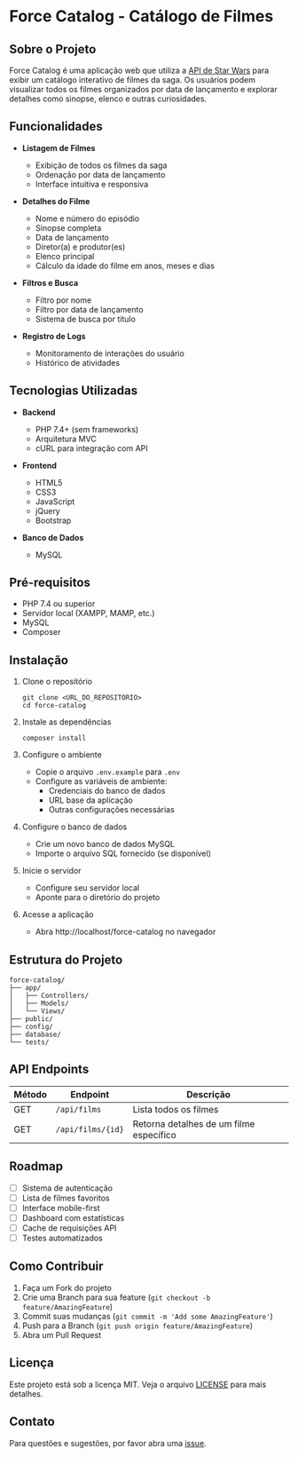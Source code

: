 # Force Catalog - Catálogo de Filmes

## Sobre o Projeto
Force Catalog é uma aplicação web que utiliza a [API de Star Wars](https://swapi.dev/) para exibir um catálogo interativo de filmes da saga. Os usuários podem visualizar todos os filmes organizados por data de lançamento e explorar detalhes como sinopse, elenco e outras curiosidades.

## Funcionalidades

- **Listagem de Filmes**
  - Exibição de todos os filmes da saga
  - Ordenação por data de lançamento
  - Interface intuitiva e responsiva

- **Detalhes do Filme**
  - Nome e número do episódio
  - Sinopse completa
  - Data de lançamento
  - Diretor(a) e produtor(es)
  - Elenco principal
  - Cálculo da idade do filme em anos, meses e dias

- **Filtros e Busca**
  - Filtro por nome
  - Filtro por data de lançamento
  - Sistema de busca por título

- **Registro de Logs**
  - Monitoramento de interações do usuário
  - Histórico de atividades

## Tecnologias Utilizadas

- **Backend**
  - PHP 7.4+ (sem frameworks)
  - Arquitetura MVC
  - cURL para integração com API

- **Frontend**
  - HTML5
  - CSS3
  - JavaScript
  - jQuery
  - Bootstrap

- **Banco de Dados**
  - MySQL

## Pré-requisitos

- PHP 7.4 ou superior
- Servidor local (XAMPP, MAMP, etc.)
- MySQL
- Composer

## Instalação

1. Clone o repositório
   ```
   git clone <URL_DO_REPOSITORIO>
   cd force-catalog
   ```

2. Instale as dependências
   ```
   composer install
   ```

3. Configure o ambiente
   - Copie o arquivo `.env.example` para `.env`
   - Configure as variáveis de ambiente:
     - Credenciais do banco de dados
     - URL base da aplicação
     - Outras configurações necessárias

4. Configure o banco de dados
   - Crie um novo banco de dados MySQL
   - Importe o arquivo SQL fornecido (se disponível)

5. Inicie o servidor
   - Configure seu servidor local
   - Aponte para o diretório do projeto

6. Acesse a aplicação
   - Abra http://localhost/force-catalog no navegador

## Estrutura do Projeto

```
force-catalog/
├── app/
│   ├── Controllers/
│   ├── Models/
│   └── Views/
├── public/
├── config/
├── database/
└── tests/
```

## API Endpoints

| Método | Endpoint | Descrição |
|--------|----------|-----------|
| GET | `/api/films` | Lista todos os filmes |
| GET | `/api/films/{id}` | Retorna detalhes de um filme específico |

## Roadmap

- [ ] Sistema de autenticação
- [ ] Lista de filmes favoritos
- [ ] Interface mobile-first
- [ ] Dashboard com estatísticas
- [ ] Cache de requisições API
- [ ] Testes automatizados

## Como Contribuir

1. Faça um Fork do projeto
2. Crie uma Branch para sua feature (`git checkout -b feature/AmazingFeature`)
3. Commit suas mudanças (`git commit -m 'Add some AmazingFeature'`)
4. Push para a Branch (`git push origin feature/AmazingFeature`)
5. Abra um Pull Request

## Licença

Este projeto está sob a licença MIT. Veja o arquivo [LICENSE](LICENSE) para mais detalhes.

## Contato

Para questões e sugestões, por favor abra uma [issue](https://github.com/ronaldo3030/force-catalog/issues).